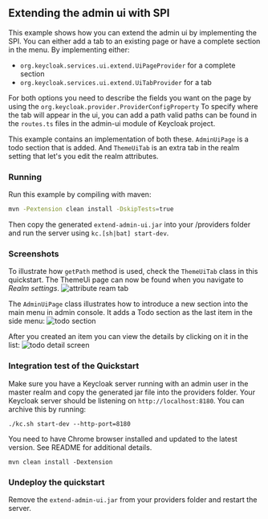 ## Extending the admin ui with SPI

This example shows how you can extend the admin ui by implementing the SPI.
You can either add a tab to an existing page or have a complete section in the menu.
By implementing either:

  * `org.keycloak.services.ui.extend.UiPageProvider` for a complete section
  * `org.keycloak.services.ui.extend.UiTabProvider` for a tab

For both options you need to describe the fields you want on the page by using the `org.keycloak.provider.ProviderConfigProperty`
To specify where the tab will appear in the ui, you can add a path valid paths can be found in the `routes.ts` files in the admin-ui module of Keycloak project.

This example contains an implementation of both these. `AdminUiPage` is a todo section that is added.
And `ThemeUiTab` is an extra tab in the realm setting that let's you edit the realm attributes.

### Running

Run this example by compiling with maven:

```bash
mvn -Pextension clean install -DskipTests=true
```

Then copy the generated `extend-admin-ui.jar` into your <keycloak-server>/providers folder and run the server using `kc.[sh|bat] start-dev`.

### Screenshots

To illustrate how `getPath` method is used, check the `ThemeUiTab` class in this quickstart. The ThemeUi page can now be found when you navigate to _Realm settings_.
![attribute ream tab](images/img.png, "Realm attributes tab")

The `AdminUiPage` class illustrates how to introduce a new section into the main menu in admin console. It adds a Todo section as the last item in the side menu:
![todo section](images/img_1.png, "Todo section")

After you created an item you can view the details by clicking on it in the list:
![todo detail screen](images/img_2.png, "Todo item details")

### Integration test of the Quickstart
Make sure you have a Keycloak server running with an admin user in the master realm and copy the generated jar file into the providers folder.
Your Keycloak server should be listening on `http://localhost:8180`. You can archive this by running:
```
./kc.sh start-dev --http-port=8180
```

You need to have Chrome browser installed and updated to the latest version. See README for additional details.
```
mvn clean install -Dextension
```

### Undeploy the quickstart
Remove the `extend-admin-ui.jar` from your providers folder and restart the server.